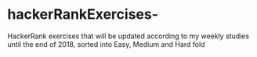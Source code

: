 # hackerRankExercises-
HackerRank exercises that will be updated according to my weekly studies until the end of 2018, sorted into Easy, Medium and Hard fold
